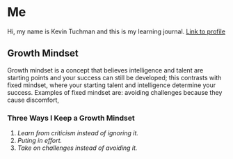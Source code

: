 # **Me**

Hi, my name is Kevin Tuchman and this is my learning journal. [Link to profile](https://github.com/kevintuchman)

## **Growth Mindset**

Growth mindset is a concept that believes intelligence and talent are starting points and your success can still be developed; this contrasts with fixed mindset, where your starting talent and intelligence determine your success. Examples of fixed mindset are: avoiding challenges because they cause discomfort,

### **Three Ways I Keep a Growth Mindset**
1. *Learn from criticism instead of ignoring it.*
1. *Puting in effort.*
1. *Take on challenges instead of avoiding it.*
